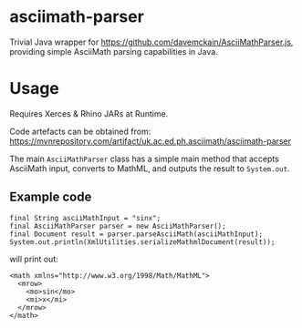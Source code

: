 # asciimath-parser

Trivial Java wrapper for https://github.com/davemckain/AsciiMathParser.js,
providing simple AsciiMath parsing capabilities in Java.

# Usage

Requires Xerces & Rhino JARs at Runtime.

Code artefacts can be obtained from:
https://mvnrepository.com/artifact/uk.ac.ed.ph.asciimath/asciimath-parser

The main `AsciiMathParser` class has a simple main method that accepts
AsciiMath input, converts to MathML, and outputs the result to `System.out`.

## Example code

```
final String asciiMathInput = "sinx";
final AsciiMathParser parser = new AsciiMathParser();
final Document result = parser.parseAsciiMath(asciiMathInput);
System.out.println(XmlUtilities.serializeMathmlDocument(result));
```

will print out:

```
<math xmlns="http://www.w3.org/1998/Math/MathML">
  <mrow>
    <mo>sin</mo>
    <mi>x</mi>
  </mrow>
</math>
```